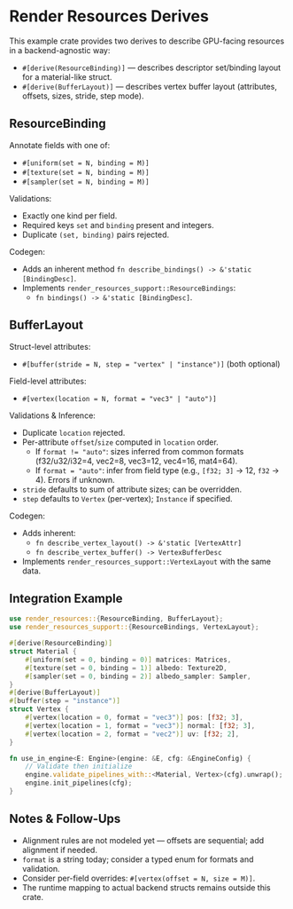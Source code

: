 # Render Resources Derives

This example crate provides two derives to describe GPU-facing resources in a backend-agnostic way:

- `#[derive(ResourceBinding)]` — describes descriptor set/binding layout for a material-like struct.
- `#[derive(BufferLayout)]` — describes vertex buffer layout (attributes, offsets, sizes, stride, step mode).

## ResourceBinding

Annotate fields with one of:
- `#[uniform(set = N, binding = M)]`
- `#[texture(set = N, binding = M)]`
- `#[sampler(set = N, binding = M)]`

Validations:
- Exactly one kind per field.
- Required keys `set` and `binding` present and integers.
- Duplicate `(set, binding)` pairs rejected.

Codegen:
- Adds an inherent method `fn describe_bindings() -> &'static [BindingDesc]`.
- Implements `render_resources_support::ResourceBindings`:
  - `fn bindings() -> &'static [BindingDesc]`.

## BufferLayout

Struct-level attributes:
- `#[buffer(stride = N, step = "vertex" | "instance")]` (both optional)

Field-level attributes:
- `#[vertex(location = N, format = "vec3" | "auto")]`

Validations & Inference:
- Duplicate `location` rejected.
- Per-attribute `offset`/`size` computed in `location` order.
  - If `format != "auto"`: sizes inferred from common formats (f32/u32/i32=4, vec2=8, vec3=12, vec4=16, mat4=64).
  - If `format = "auto"`: infer from field type (e.g., `[f32; 3]` -> 12, `f32` -> 4). Errors if unknown.
- `stride` defaults to sum of attribute sizes; can be overridden.
- `step` defaults to `Vertex` (per-vertex); `Instance` if specified.

Codegen:
- Adds inherent:
  - `fn describe_vertex_layout() -> &'static [VertexAttr]`
  - `fn describe_vertex_buffer() -> VertexBufferDesc`
- Implements `render_resources_support::VertexLayout` with the same data.

## Integration Example

```rust
use render_resources::{ResourceBinding, BufferLayout};
use render_resources_support::{ResourceBindings, VertexLayout};

#[derive(ResourceBinding)]
struct Material {
    #[uniform(set = 0, binding = 0)] matrices: Matrices,
    #[texture(set = 0, binding = 1)] albedo: Texture2D,
    #[sampler(set = 0, binding = 2)] albedo_sampler: Sampler,
}
#[derive(BufferLayout)]
#[buffer(step = "instance")]
struct Vertex {
    #[vertex(location = 0, format = "vec3")] pos: [f32; 3],
    #[vertex(location = 1, format = "vec3")] normal: [f32; 3],
    #[vertex(location = 2, format = "vec2")] uv: [f32; 2],
}

fn use_in_engine<E: Engine>(engine: &E, cfg: &EngineConfig) {
    // Validate then initialize
    engine.validate_pipelines_with::<Material, Vertex>(cfg).unwrap();
    engine.init_pipelines(cfg);
}
```

## Notes & Follow‑Ups
- Alignment rules are not modeled yet — offsets are sequential; add alignment if needed.
- `format` is a string today; consider a typed enum for formats and validation.
- Consider per-field overrides: `#[vertex(offset = N, size = M)]`.
- The runtime mapping to actual backend structs remains outside this crate.

